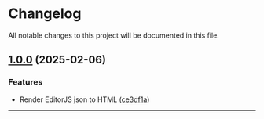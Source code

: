 <!--- BEGIN HEADER -->
# Changelog

All notable changes to this project will be documented in this file.
<!--- END HEADER -->

## [1.0.0](https://github.com/wizbii/editor-js-to-html/compare/ce3df1a9048299c925328050d3897d49a3d7c317...v1.0.0) (2025-02-06)

### Features

* Render EditorJS json to HTML ([ce3df1a](https://github.com/wizbii/editor-js-to-html/commit/ce3df1a9048299c925328050d3897d49a3d7c317))


---

